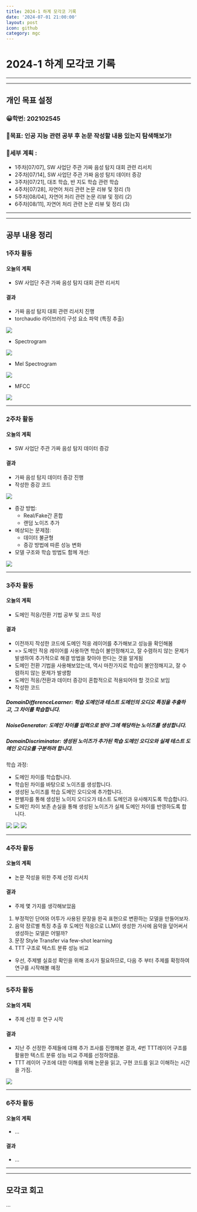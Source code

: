 ```yaml
---
title: 2024-1 하계 모각코 기록
date: '2024-07-01 21:00:00'
layout: post
icon: github
category: mgc
---
```


# 2024-1 하계 모각코 기록
---
---


## 개인 목표 설정
### 😀학번: 202102545
### 🎡목표: 인공 지능 관련 공부 후 논문 작성할 내용 있는지 탐색해보기!
### 📄세부 계획 :
- 1주차\[07/07], SW 사업단 주관 가짜 음성 탐지 대회 관련 리서치
- 2주차\[07/14], SW 사업단 주관 가짜 음성 탐지 데이터 증강
- 3주차\[07/21], 대조 학습, 반 지도 학습 관련 학습
- 4주차\[07/28], 자연어 처리 관련 논문 리뷰 및 정리 (1)
- 5주차\[08/04], 자연어 처리 관련 논문 리뷰 및 정리 (2)
- 6주차\[08/11], 자연어 처리 관련 논문 리뷰 및 정리 (3)


---
---


## 공부 내용 정리

### 1주차 활동
#### 오늘의 계획
- SW 사업단 주관 가짜 음성 탐지 대회 관련 리서치

#### 결과
- 가짜 음성 탐지 대회 관련 리서치 진행
- torchaudio 라이브러리 구성 요소 파악 (특징 추출)

<img src="https://download.pytorch.org/torchaudio/tutorial-assets/torchaudio_feature_extractions.png">

- Spectrogram

<img src="/images/mgc/2024/summer_week1_0.png" class="align-center">

- Mel Spectrogram

<img src="/images/mgc/2024/summer_week1_1.png" class="align-center">

- MFCC

<img src="/images/mgc/2024/summer_week1_2.png" class="align-center">

---

### 2주차 활동
#### 오늘의 계획
- SW 사업단 주관 가짜 음성 탐지 데이터 증강

#### 결과
- 가짜 음성 탐지 데이터 증강 진행
- 작성한 증강 코드

<img src="/images/mgc/2024/summer_week2_0.png" class="align-center">

- 증강 방법:
  - Real/Fake간 혼합
  - 랜덤 노이즈 추가
- 예상되는 문제점:
  - 데이터 불균형
  - 증강 방법에 따른 성능 변화
- 모델 구조와 학습 방법도 함께 개선:

<img src="/images/mgc/2024/summer_week2_1.png" class="align-center">

---

### 3주차 활동
#### 오늘의 계획
- 도메인 적응/전환 기법 공부 및 코드 작성

#### 결과
- 이전까지 작성한 코드에 도메인 적응 레이어를 추가해보고 성능을 확인해봄
- => 도메인 적응 레이어를 사용하면 학습이 불안정해지고, 잘 수렴하지 않는 문제가 발생하여 추가적으로 해결 방법을 찾아야 한다는 것을 알게됨
- 도메인 전환 기법을 사용해보았는데, 역시 마찬가지로 학습이 불안정해지고, 잘 수렴하지 않는 문제가 발생함
- 도메인 적응/전환과 데이터 증강이 혼합적으로 적용되어야 할 것으로 보임
- 작성한 코드

##### DomainDifferenceLearner: 학습 도메인과 테스트 도메인의 오디오 특징을 추출하고, 그 차이를 학습합니다.
##### NoiseGenerator: 도메인 차이를 입력으로 받아 그에 해당하는 노이즈를 생성합니다.
##### DomainDiscriminator: 생성된 노이즈가 추가된 학습 도메인 오디오와 실제 테스트 도메인 오디오를 구분하려 합니다.

학습 과정:
- 도메인 차이를 학습합니다.
- 학습된 차이를 바탕으로 노이즈를 생성합니다.
- 생성된 노이즈를 학습 도메인 오디오에 추가합니다.
- 판별자를 통해 생성된 노이지 오디오가 테스트 도메인과 유사해지도록 학습합니다.
- 도메인 차이 보존 손실을 통해 생성된 노이즈가 실제 도메인 차이를 반영하도록 합니다.

<img src="/images/mgc/2024/summer_week3_0.png" class="align-center">
<img src="/images/mgc/2024/summer_week3_1.png" class="align-center">
<img src="/images/mgc/2024/summer_week3_2.png" class="align-center">

---

### 4주차 활동
#### 오늘의 계획
- 논문 작성을 위한 주제 선정 리서치

#### 결과
- 주제 몇 가지를 생각해보았음
1. 부정적인 단어와 어투가 사용된 문장을 완곡 표현으로 변환하는 모델을 만들어보자.
2. 음악 장르별 특징 추출 후 도메인 적응으로 LLM이 생성한 가사에 음악을 덮어써서 생성하는 모델은 어떨까?
3. 문장 Style Transfer via few-shot learning
4. TTT 구조로 텍스트 분류 성능 비교
- 우선, 주제별 실효성 확인을 위해 조사가 필요하므로, 다음 주 부터 주제를 확정하여 연구를 시작해볼 예정

---

### 5주차 활동
#### 오늘의 계획
- 주제 선정 후 연구 시작

#### 결과
- 지난 주 선정한 주제들에 대해 추가 조사를 진행해본 결과, 4번 TTT레이어 구조를 활용한 텍스트 분류 성능 비교 주제를 선정하였음.
- TTT 레이어 구조에 대한 이해를 위해 논문을 읽고, 구현 코드를 읽고 이해하는 시간을 가짐.

<img src="/images/mgc/2024/summer_week5_0.png" class="align-center">

---

### 6주차 활동
#### 오늘의 계획
- ...

#### 결과
- ...

---
---


## 모각코 회고
...

